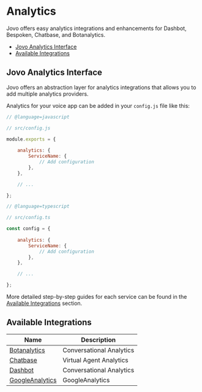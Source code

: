 # Analytics

Jovo offers easy analytics integrations and enhancements for Dashbot, Bespoken, Chatbase, and Botanalytics.

* [Jovo Analytics Interface](#jovo-analytics-interface)
* [Available Integrations](#available-integrations)


## Jovo Analytics Interface

Jovo offers an abstraction layer for analytics integrations that allows you to add multiple analytics providers.

Analytics for your voice app can be added in your `config.js` file like this:

```javascript
// @language=javascript

// src/config.js

module.exports = {
    
    analytics: {
        ServiceName: {
            // Add configuration
        },
    },

    // ...

};

// @language=typescript

// src/config.ts

const config = {
    
    analytics: {
        ServiceName: {
            // Add configuration
        },
    },

    // ...

};
```

More detailed step-by-step guides for each service can be found in the [Available Integrations](#available-integrations) section.



## Available Integrations

Name | Description
------------ | -------------
[Botanalytics](./botanalytics.md './analytics/botanalytics') | Conversational Analytics
[Chatbase](./chatbase.md './analytics/chatbase') | Virtual Agent Analytics
[Dashbot](./dashbot.md './analytics/dashbot') | Conversational Analytics
[GoogleAnalytics](./googleanalytics.md './analytics/googleanalytics') | GoogleAnalytics


<!--[metadata]: {"description": "Analytics for Alexa Skills and Google Actions with Jovo Integrations",
"route": "analytics" }-->
